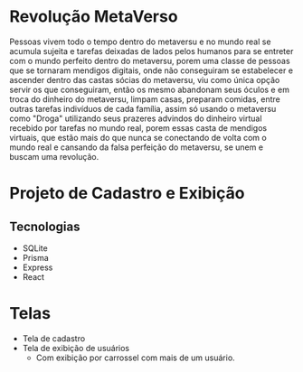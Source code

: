 # Revolução MetaVerso
Pessoas vivem todo o tempo dentro do metaversu e no mundo real se acumula sujeita e tarefas deixadas de lados pelos humanos para se entreter com o mundo perfeito dentro do metaversu, porem uma classe de pessoas que se tornaram mendigos digitais, onde não conseguiram se estabelecer e ascender dentro das castas sócias do metaversu, viu como única opção servir os que conseguiram, então os mesmo abandonam seus óculos e em troca do dinheiro do metaversu, limpam casas, preparam comidas, entre outras tarefas indivíduos de cada família, assim só usando o metaversu como "Droga" utilizando seus prazeres advindos do dinheiro virtual recebido por tarefas no mundo real, porem essas casta de mendigos virtuais, que estão mais do que nunca se conectando de volta com o mundo real e cansando da falsa perfeição do metaversu, se unem e buscam uma revolução.

# Projeto de Cadastro e Exibição
## Tecnologias
- SQLite
- Prisma
- Express
- React

# Telas
- Tela de cadastro
- Tela de exibição de usuários
	- Com exibição por carrossel com mais de um usuário.

